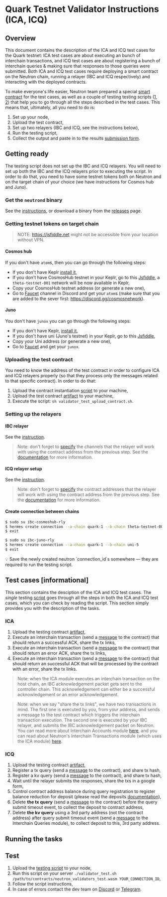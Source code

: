 # Quark Testnet Validator Instructions (ICA, ICQ)

## Overview

This document contains the description of the ICA and ICQ test cases for the Quark testnet: ICA test cases are about executing an bunch of interchain transactions, and ICQ test cases are about registering a bunch of interchain queries & making sure that responses to those queries were submitted. Both ICA and ICQ test cases require deploying a smart contract on the Neutron chain, running a relayer (IBC and ICQ respectively) and interacting with the deployed contracts.

To make everyone's life easier, Neutron team prepared a special [smart contract](https://github.com/neutron-org/neutron-contracts/tree/neutron_audit_oak_19_09_2022_fixes/contracts/neutron_validator_test) for the test cases, as well as a couple of testing testing scripts ([1](https://github.com/neutron-org/neutron-contracts/blob/neutron_audit_oak_19_09_2022_fixes/validator_test_upload_contract.sh), [2](https://github.com/neutron-org/neutron-contracts/blob/neutron_audit_oak_19_09_2022_fixes/validator_test.sh)) that help you to go through all the steps described in the test cases. This means that, ultimately, all you need to do is:

1. Set up your node,
2. Upload the test contract,
3. Set up two relayers (IBC and ICQ, see the instructions below),
4. Run the testing script,
5. Collect the output and paste in to the results [submission form](TODO).

## Getting ready

The testing script does not set up the IBC and ICQ relayers. You will need to set up both the IBC and the ICQ relayers prior to executing the script. In order to do that, you need to have some testnet tokens both on Neutron and on the target chain of your choice (we have instructions for Cosmos hub and Juno).

### Get the `neutrond` binary

See the [instructions](https://github.com/neutron-org/testnets/blob/main/quark/README.md#node-installation), or download a binary from the [releases](https://github.com/neutron-org/neutron/releases/tag/v0.1.0) page.

### Getting testnet tokens on target chain

> NOTE: https://jsfiddle.net might not be accessible from your location without VPN.

#### Cosmos hub

If you don't have `atom`s, then you can go through the following steps:

- If you don't have Keplr [install it](https://www.keplr.app/),
- If you don't have  CosmosHub testnet in your Keplr, go to this [Jsfiddle](https://jsfiddle.net/kht96uvo/1/), a `theta-testnet-001` network will be now available in Keplr,
- Copy your CosmosHub testnet address (or generate a new one),
- Go to [Faucet](https://discord.com/channels/669268347736686612/953697793476821092) channel in Discord and get your `atom`s (make sure that you are added to the sever first: https://discord.gg/cosmosnetwork).

#### Juno

You don't have `junox` you can go through the following steps:

- If you don't have Keplr, [install it](https://www.keplr.app/),
- If you don't have uni (Juno's testnet) in your Keplr, go to this [Jsfiddle](https://jsfiddle.net/superatik/L6bys84z/1/),
- Copy your Uni address (or generate a new one),
- Go to [Faucet](https://faucet.roguenet.io/) and get your `junox`.

### Uploading the test contract

You need to know the address of the test contract in order to configure ICA and ICQ relayers properly (so that they process only the messages related to that specific contract). In order to do that:

1. Upload the contract instantiation [script](https://github.com/neutron-org/neutron-contracts/blob/neutron_audit_oak_19_09_2022_fixes/validator_test_upload_contract.sh) to your machine,
2. Upload the test contract [artifact](https://github.com/neutron-org/neutron-contracts/raw/neutron_audit_oak_19_09_2022_fixes/artifacts/neutron_validators_test.wasm) to your machine,
3. Execute the script: `sh validator_test_upload_contract.sh`.

### Setting up the relayers

#### IBC relayer

See the [instruction](https://github.com/neutron-org/testnets/blob/main/quark/ibc-relayer/instruction.md).

> Note: don't forget to [specify](https://github.com/neutron-org/testnets/blob/9146e8c3f8d954798d478a822592888d7ff52e66/quark/ibc-relayer/config.toml#L164) the channels that the relayer will work with using the contract address from the previous step. See the [documentation](https://docs.neutron.org/neutron/interchain-txs/overview#relaying) for more information.

#### ICQ relayer setup 

See the [instruction](https://github.com/neutron-org/testnets/blob/main/quark/icq-relayer/README.md).

> Note: don't forget to [specify](TODO) the contract addresses that the relayer will work with using the contract address from the previous step. See the [documentation](https://docs.neutron.org/relaying/icq-relayer#relayer-application-settings) for more information.

#### Create connection between chains

```bash
$ sudo su ibc-cosmoshub-rly
$ hermes create connection --a-chain quark-1 --b-chain theta-testnet-001
$ exit

$ sudo su ibc-juno-rly
$ hermes create connection --a-chain quark-1 --b-chain uni-5
$ exit
```

<aside>
💡 Save the newly created neutron `connection_id`s somewhere — they are required to run the testing script.
</aside>

## Test cases [informational]

This section contains the desciption of the ICA and ICQ test cases. The *single* testing [script](https://github.com/neutron-org/neutron-contracts/blob/neutron_audit_oak_19_09_2022_fixes/validator_test.sh) goes through all the steps in both the ICA and ICQ test cases, which you can check by reading the script. This section simply provides you with the description of the tasks.

### ICA

1. Upload the testing contract [artifact](https://github.com/neutron-org/neutron-contracts/blob/neutron_audit_oak_19_09_2022_fixes/artifacts/neutron_validators_test.wasm),
2. Execute an interchain transaction (send a [message](TODO) to the contract) that should return a successful ACK, share the tx links,
3. Execute an interchain transaction (send a [message](TODO) to the contract) that should return an error ACK, share the tx links,
4. Execute an interchain transaction (send a [message](TODO) to the contract) that should return an successful ACK that will be processed by the contract with an error, share the tx links.

> Note: when the ICA module executes an interchain transaction on the host chain, an IBC acknowledgement packet gets sent to the controller chain. This acknowledgement can either be a successful acknowledgement or an error acknowledgement. 

> Note: when we say "share the tx links", we have two transactions in mind. The first one is executed by you, from your address, and sends a message to the test contract which triggers the interchain transaction execution. The second one is executed by your IBC relayer, and submits the IBC acknowledgement packet on Neutron. You can read more about Interchain Accounts module [here](https://ibc.cosmos.network/main/apps/interchain-accounts/overview.html), and you can read about Neutron's Interchain Transactions module (which uses the ICA module) [here](https://docs.neutron.org/neutron/interchain-txs/overview).

### ICQ

1. Upload the testing contract [artifact](https://github.com/neutron-org/neutron-contracts/blob/neutron_audit_oak_19_09_2022_fixes/artifacts/neutron_validators_test.wasm),
2. Register a tx query (send a [message](TODO) to the contract), and share tx hash,
3. Register a kv query (send a [message](TODO) to the contract), and share tx hash,
4. Wait until the relayer submits the responses, share the txs in a google form,
5. Control contract address balance during query registration to register balance reduction for deposit (please read the deposits [documentation](https://docs.neutron.org/neutron/interchain-queries/overview#query-creation-deposit)),
6. Delete **the tx query** (send a [message](TODO) to the contract) before the query submit timeout event, to collect the deposit to contract address,
7. Delete **the kv query** using a 3rd party address (not the contract address) after query submit timeout event (send a [message](TODO) to the Interchain Queries module), to collect deposit to this, 3rd party address.

## Running the tasks

## Test

1. Upload the [testing script](https://github.com/neutron-org/neutron-contracts/blob/neutron_audit_oak_19_09_2022_fixes/validator_test.sh) to your node,
2. Run this script on your server `./validator_test.sh /path/to/contracts/neutron_validators_test.wasm YOUR_CONNECTION_ID`,
3. Follow the script instructions,
4. In case of errors contact the dev team on [Discord](https://discord.com/channels/986573321023942708/1030044052529352724) or [Telegram](https://t.me/neutron_community).

